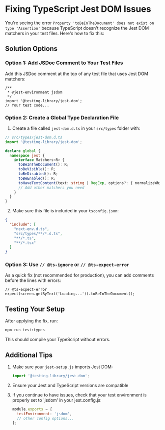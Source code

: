 # Fixing TypeScript Jest DOM Issues

You're seeing the error `Property 'toBeInTheDocument' does not exist on type 'Assertion'` because TypeScript doesn't recognize the Jest DOM matchers in your test files. Here's how to fix this:

## Solution Options

### Option 1: Add JSDoc Comment to Your Test Files

Add this JSDoc comment at the top of any test file that uses Jest DOM matchers:

```tsx
/**
 * @jest-environment jsdom
 */
import '@testing-library/jest-dom';
// Your test code...
```

### Option 2: Create a Global Type Declaration File

1. Create a file called `jest-dom.d.ts` in your `src/types` folder with:

```typescript
// src/types/jest-dom.d.ts
import '@testing-library/jest-dom';

declare global {
  namespace jest {
    interface Matchers<R> {
      toBeInTheDocument(): R;
      toBeVisible(): R;
      toBeDisabled(): R;
      toBeEnabled(): R;
      toHaveTextContent(text: string | RegExp, options?: { normalizeWhitespace: boolean }): R;
      // Add other matchers you need
    }
  }
}
```

2. Make sure this file is included in your `tsconfig.json`:

```json
{
  "include": [
    "next-env.d.ts",
    "src/types/**/*.d.ts",
    "**/*.ts",
    "**/*.tsx"
  ]
}
```

### Option 3: Use `// @ts-ignore` or `// @ts-expect-error`

As a quick fix (not recommended for production), you can add comments before the lines with errors:

```tsx
// @ts-expect-error
expect(screen.getByText('Loading...')).toBeInTheDocument();
```

## Testing Your Setup

After applying the fix, run:

```bash
npm run test:types
```

This should compile your TypeScript without errors.

## Additional Tips

1. Make sure your `jest-setup.js` imports Jest DOM:
   ```js
   import '@testing-library/jest-dom';
   ```

2. Ensure your Jest and TypeScript versions are compatible

3. If you continue to have issues, check that your test environment is properly set to 'jsdom' in your jest.config.js:
   ```js
   module.exports = {
     testEnvironment: 'jsdom',
     // other config options...
   };
   ```
